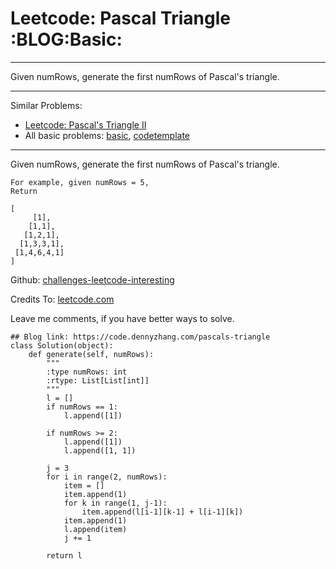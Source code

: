# Leetcode: Pascal Triangle     :BLOG:Basic:


---

Given numRows, generate the first numRows of Pascal's triangle.  

---

Similar Problems:  
-   [Leetcode: Pascal's Triangle II](https://code.dennyzhang.com/pascals-triangle-ii)
-   All basic problems: [basic](https://code.dennyzhang.com/category/basic), [codetemplate](https://code.dennyzhang.com/tag/codetemplate)

---

Given numRows, generate the first numRows of Pascal's triangle.  

    For example, given numRows = 5,
    Return
    
    [
         [1],
        [1,1],
       [1,2,1],
      [1,3,3,1],
     [1,4,6,4,1]
    ]

Github: [challenges-leetcode-interesting](https://github.com/DennyZhang/challenges-leetcode-interesting/tree/master/pascals-triangle)  

Credits To: [leetcode.com](https://leetcode.com/problems/pascals-triangle/description/)  

Leave me comments, if you have better ways to solve.  

    ## Blog link: https://code.dennyzhang.com/pascals-triangle
    class Solution(object):
        def generate(self, numRows):
            """
            :type numRows: int
            :rtype: List[List[int]]
            """
            l = []
            if numRows == 1:
                l.append([1])
    
            if numRows >= 2:
                l.append([1])
                l.append([1, 1])
    
            j = 3
            for i in range(2, numRows):
                item = []
                item.append(1)
                for k in range(1, j-1):
                    item.append(l[i-1][k-1] + l[i-1][k])
                item.append(1)
                l.append(item)
                j += 1 
    
            return l